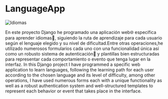 # LanguageApp

![Idiomas](https://github.com/ADRIDEV2024/LanguageApp/assets/163412333/d2ce8d31-e7de-4b4c-858e-09707a80a56e)


En este proyecto Django he programado una aplicación web🌐 específica para aprender idiomas💬, siguiendo la ruta de aprendizaje para cada usuario según el lenguaje elegido y su nivel de dificultad.Entre otras operaciones,he utilizado numerosos formularios cada uno con una funcionalidad única así como un robusto sistema de autenticación🔐 y plantillas bien estructuradas para representar cada comportamiento o evento que tenga lugar en la interfaz.
In this Django project I have programmed a specific web application to learn languages, following the learning path for each user according to the chosen language and its level of difficulty, among other operations, I have used numerous forms each with a unique functionality as well as a robust authentication system and well-structured templates to represent each behavior or event that takes place in the interface.
